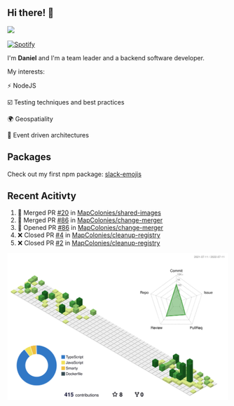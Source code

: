 ## Hi there! 👋

<p>
  <img src="https://github-readme-stats.vercel.app/api?username=syncush&theme=tokyonight">
</p>

[![Spotify](https://novatorem-rust.vercel.app/api/spotify)](https://open.spotify.com/user/syncush)

I'm **Daniel** and I'm a team leader and a backend software developer.

My interests:

⚡ NodeJS

☑️ Testing techniques and best practices

🌍 Geospatiality

🧠 Event driven architectures

## Packages
Check out my first npm package: [slack-emojis](https://www.npmjs.com/package/slack-emojis)

## Recent Acitivty
<!--START_SECTION:activity-->
1. 🎉 Merged PR [#20](https://github.com/MapColonies/shared-images/pull/20) in [MapColonies/shared-images](https://github.com/MapColonies/shared-images)
2. 🎉 Merged PR [#86](https://github.com/MapColonies/change-merger/pull/86) in [MapColonies/change-merger](https://github.com/MapColonies/change-merger)
3. 💪 Opened PR [#86](https://github.com/MapColonies/change-merger/pull/86) in [MapColonies/change-merger](https://github.com/MapColonies/change-merger)
4. ❌ Closed PR [#4](https://github.com/MapColonies/cleanup-registry/pull/4) in [MapColonies/cleanup-registry](https://github.com/MapColonies/cleanup-registry)
5. ❌ Closed PR [#2](https://github.com/MapColonies/cleanup-registry/pull/2) in [MapColonies/cleanup-registry](https://github.com/MapColonies/cleanup-registry)
<!--END_SECTION:activity-->

![contrib](./profile-3d-contrib/profile-green-animate.svg)
